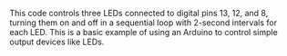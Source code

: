 This code controls three LEDs connected to digital pins 13, 12, and 8, turning them on and off in a sequential loop with 2-second intervals for each LED. This is a basic example of using an Arduino to control simple output devices like LEDs.
